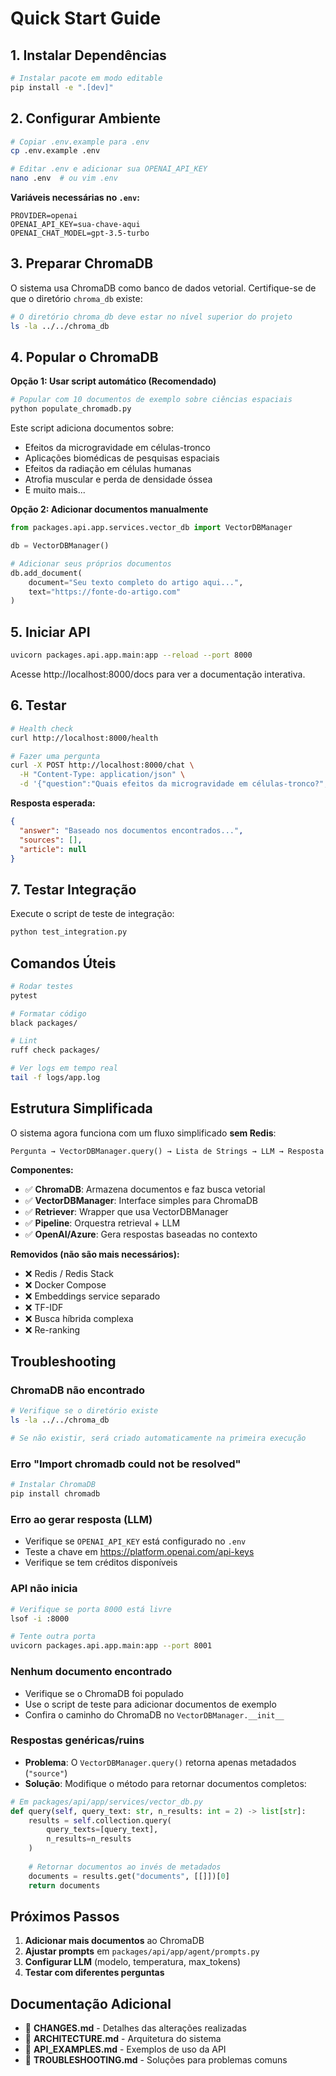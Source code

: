 # Quick Start Guide

## 1. Instalar Dependências

```bash
# Instalar pacote em modo editable
pip install -e ".[dev]"
```

## 2. Configurar Ambiente

```bash
# Copiar .env.example para .env
cp .env.example .env

# Editar .env e adicionar sua OPENAI_API_KEY
nano .env  # ou vim .env
```

**Variáveis necessárias no `.env`:**
```
PROVIDER=openai
OPENAI_API_KEY=sua-chave-aqui
OPENAI_CHAT_MODEL=gpt-3.5-turbo
```

## 3. Preparar ChromaDB

O sistema usa ChromaDB como banco de dados vetorial. Certifique-se de que o diretório `chroma_db` existe:

```bash
# O diretório chroma_db deve estar no nível superior do projeto
ls -la ../../chroma_db
```

## 4. Popular o ChromaDB

**Opção 1: Usar script automático (Recomendado)**

```bash
# Popular com 10 documentos de exemplo sobre ciências espaciais
python populate_chromadb.py
```

Este script adiciona documentos sobre:
- Efeitos da microgravidade em células-tronco
- Aplicações biomédicas de pesquisas espaciais
- Efeitos da radiação em células humanas
- Atrofia muscular e perda de densidade óssea
- E muito mais...

**Opção 2: Adicionar documentos manualmente**

```python
from packages.api.app.services.vector_db import VectorDBManager

db = VectorDBManager()

# Adicionar seus próprios documentos
db.add_document(
    document="Seu texto completo do artigo aqui...",
    text="https://fonte-do-artigo.com"
)
```

## 5. Iniciar API

```bash
uvicorn packages.api.app.main:app --reload --port 8000
```

Acesse http://localhost:8000/docs para ver a documentação interativa.

## 6. Testar

```bash
# Health check
curl http://localhost:8000/health

# Fazer uma pergunta
curl -X POST http://localhost:8000/chat \
  -H "Content-Type: application/json" \
  -d '{"question":"Quais efeitos da microgravidade em células-tronco?","topK":5}'
```

**Resposta esperada:**
```json
{
  "answer": "Baseado nos documentos encontrados...",
  "sources": [],
  "article": null
}
```

## 7. Testar Integração

Execute o script de teste de integração:

```bash
python test_integration.py
```

## Comandos Úteis

```bash
# Rodar testes
pytest

# Formatar código
black packages/

# Lint
ruff check packages/

# Ver logs em tempo real
tail -f logs/app.log
```

## Estrutura Simplificada

O sistema agora funciona com um fluxo simplificado **sem Redis**:

```
Pergunta → VectorDBManager.query() → Lista de Strings → LLM → Resposta
```

**Componentes:**
- ✅ **ChromaDB**: Armazena documentos e faz busca vetorial
- ✅ **VectorDBManager**: Interface simples para ChromaDB
- ✅ **Retriever**: Wrapper que usa VectorDBManager
- ✅ **Pipeline**: Orquestra retrieval + LLM
- ✅ **OpenAI/Azure**: Gera respostas baseadas no contexto

**Removidos (não são mais necessários):**
- ❌ Redis / Redis Stack
- ❌ Docker Compose
- ❌ Embeddings service separado
- ❌ TF-IDF
- ❌ Busca híbrida complexa
- ❌ Re-ranking

## Troubleshooting

### ChromaDB não encontrado
```bash
# Verifique se o diretório existe
ls -la ../../chroma_db

# Se não existir, será criado automaticamente na primeira execução
```

### Erro "Import chromadb could not be resolved"
```bash
# Instalar ChromaDB
pip install chromadb
```

### Erro ao gerar resposta (LLM)
- Verifique se `OPENAI_API_KEY` está configurado no `.env`
- Teste a chave em https://platform.openai.com/api-keys
- Verifique se tem créditos disponíveis

### API não inicia
```bash
# Verifique se porta 8000 está livre
lsof -i :8000

# Tente outra porta
uvicorn packages.api.app.main:app --port 8001
```

### Nenhum documento encontrado
- Verifique se o ChromaDB foi populado
- Use o script de teste para adicionar documentos de exemplo
- Confira o caminho do ChromaDB no `VectorDBManager.__init__`

### Respostas genéricas/ruins
- **Problema**: O `VectorDBManager.query()` retorna apenas metadados (`"source"`)
- **Solução**: Modifique o método para retornar documentos completos:

```python
# Em packages/api/app/services/vector_db.py
def query(self, query_text: str, n_results: int = 2) -> list[str]:
    results = self.collection.query(
        query_texts=[query_text],
        n_results=n_results
    )
    
    # Retornar documentos ao invés de metadados
    documents = results.get("documents", [[]])[0]
    return documents
```

## Próximos Passos

1. **Adicionar mais documentos** ao ChromaDB
2. **Ajustar prompts** em `packages/api/app/agent/prompts.py`
3. **Configurar LLM** (modelo, temperatura, max_tokens)
4. **Testar com diferentes perguntas**

## Documentação Adicional

- 📖 **CHANGES.md** - Detalhes das alterações realizadas
- 📖 **ARCHITECTURE.md** - Arquitetura do sistema
- 📖 **API_EXAMPLES.md** - Exemplos de uso da API
- 📖 **TROUBLESHOOTING.md** - Soluções para problemas comuns

